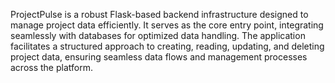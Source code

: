 ProjectPulse is a robust Flask-based backend infrastructure designed to manage project data efficiently. It serves as the core entry point, integrating seamlessly with databases for optimized data handling. The application facilitates a structured approach to creating, reading, updating, and deleting project data, ensuring seamless data flows and management processes across the platform.